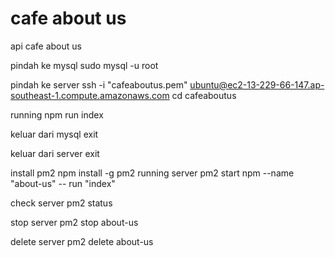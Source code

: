 # cafe about us
api cafe about us

pindah ke mysql
sudo mysql -u root

pindah ke server
ssh -i "cafeaboutus.pem" ubuntu@ec2-13-229-66-147.ap-southeast-1.compute.amazonaws.com
cd cafeaboutus

running
npm run index

keluar dari mysql
exit

keluar dari server
exit

install pm2
npm install -g pm2
running server 
pm2 start npm --name "about-us" -- run "index" 

check server
pm2 status

stop server
pm2 stop about-us

delete server
pm2 delete about-us